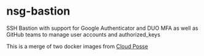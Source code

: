 # nsg-bastion
SSH Bastion with support for Google Authenticator and DUO MFA as well as GitHub teams to manage user accounts and authorized_keys

This is a merge of two docker images from [Cloud Posse](https://cpco.io/homepage)


